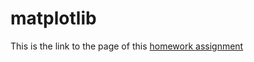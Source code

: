 # matplotlib

This is the link to the page of this [homework assignment](https://github.com/mikeizbicki/cmc-csci040/tree/2021fall/hw_02)
